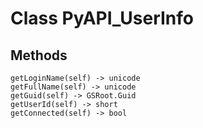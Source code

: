 # Class PyAPI_UserInfo

## Methods

```
getLoginName(self) -> unicode
getFullName(self) -> unicode
getGuid(self) -> GSRoot.Guid
getUserId(self) -> short
getConnected(self) -> bool
```
